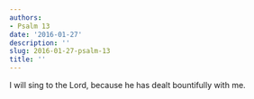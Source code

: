 ```yaml
---
authors:
- Psalm 13
date: '2016-01-27'
description: ''
slug: 2016-01-27-psalm-13
title: ''
---
```

I will sing to the Lord, because he has dealt bountifully with me.



